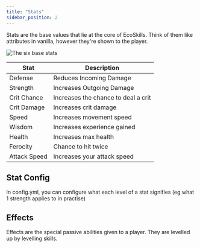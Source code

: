 ```yaml
---
title: "Stats"
sidebar_position: 2
---
```


Stats are the base values that lie at the core of EcoSkills. Think of them like attributes in vanilla, however they're
shown to the player.

![The six base stats](https://1192817931-files.gitbook.io/~/files/v0/b/gitbook-x-prod.appspot.com/o/spaces%2FXwJPPRqRpT7b0ZXxU13J%2Fuploads%2FQk7KwTjuhY1JYN8lxsHB%2FScreenshot%202021-08-21%20at%2017.41.00.png?alt=media&token=0bc69097-0afa-469f-a5a1-69865937246e)

| Stat         | Description                         |
|--------------|-------------------------------------|
| Defense      | Reduces Incoming Damage             |
| Strength     | Increases Outgoing Damage           |
| Crit Chance  | Increases the chance to deal a crit |
| Crit Damage  | Increases crit damage               |
| Speed        | Increases movement speed            |
| Wisdom       | Increases experience gained         |
| Health       | Increases max health                |
| Ferocity     | Chance to hit twice                 |
| Attack Speed | Increases your attack speed         |

## Stat Config

In config.yml, you can configure what each level of a stat signifies (eg what 1 strength applies to in practise)

## Effects

Effects are the special passive abilities given to a player. They are levelled up by levelling skills.

